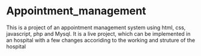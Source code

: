 ﻿# Appointment_management
This is a project of an appointment management system using html, css, javascript, php and Mysql.
It is a live project, which can be implemented in an hospital with a few changes accoriding to the working and struture of the hospital 
